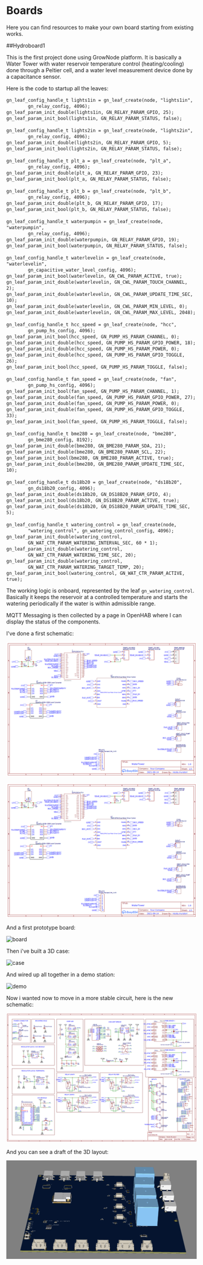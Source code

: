 # Boards

Here you can find resources to make your own board starting from existing works.

##Hydroboard1

This is the first project done using GrowNode platform. It is basically a Water Tower with water reservoir temperature control (heating/cooling) done through a Peltier cell, and a water level measurement device done by a capacitance sensor.

Here is the code to startup all the leaves:

	gn_leaf_config_handle_t lights1in = gn_leaf_create(node, "lights1in",
			gn_relay_config, 4096);
	gn_leaf_param_init_double(lights1in, GN_RELAY_PARAM_GPIO, 25);
	gn_leaf_param_init_bool(lights1in, GN_RELAY_PARAM_STATUS, false);

	gn_leaf_config_handle_t lights2in = gn_leaf_create(node, "lights2in",
			gn_relay_config, 4096);
	gn_leaf_param_init_double(lights2in, GN_RELAY_PARAM_GPIO, 5);
	gn_leaf_param_init_bool(lights2in, GN_RELAY_PARAM_STATUS, false);

	gn_leaf_config_handle_t plt_a = gn_leaf_create(node, "plt_a",
			gn_relay_config, 4096);
	gn_leaf_param_init_double(plt_a, GN_RELAY_PARAM_GPIO, 23);
	gn_leaf_param_init_bool(plt_a, GN_RELAY_PARAM_STATUS, false);

	gn_leaf_config_handle_t plt_b = gn_leaf_create(node, "plt_b",
			gn_relay_config, 4096);
	gn_leaf_param_init_double(plt_b, GN_RELAY_PARAM_GPIO, 17);
	gn_leaf_param_init_bool(plt_b, GN_RELAY_PARAM_STATUS, false);

	gn_leaf_config_handle_t waterpumpin = gn_leaf_create(node, "waterpumpin",
			gn_relay_config, 4096);
	gn_leaf_param_init_double(waterpumpin, GN_RELAY_PARAM_GPIO, 19);
	gn_leaf_param_init_bool(waterpumpin, GN_RELAY_PARAM_STATUS, false);

	gn_leaf_config_handle_t waterlevelin = gn_leaf_create(node, "waterlevelin",
			gn_capacitive_water_level_config, 4096);
	gn_leaf_param_init_bool(waterlevelin, GN_CWL_PARAM_ACTIVE, true);
	gn_leaf_param_init_double(waterlevelin, GN_CWL_PARAM_TOUCH_CHANNEL, 2);
	gn_leaf_param_init_double(waterlevelin, GN_CWL_PARAM_UPDATE_TIME_SEC, 10);
	gn_leaf_param_init_double(waterlevelin, GN_CWL_PARAM_MIN_LEVEL, 0);
	gn_leaf_param_init_double(waterlevelin, GN_CWL_PARAM_MAX_LEVEL, 2048);

	gn_leaf_config_handle_t hcc_speed = gn_leaf_create(node, "hcc",
			gn_pump_hs_config, 4096);
	gn_leaf_param_init_bool(hcc_speed, GN_PUMP_HS_PARAM_CHANNEL, 0);
	gn_leaf_param_init_double(hcc_speed, GN_PUMP_HS_PARAM_GPIO_POWER, 18);
	gn_leaf_param_init_double(hcc_speed, GN_PUMP_HS_PARAM_POWER, 0);
	gn_leaf_param_init_double(hcc_speed, GN_PUMP_HS_PARAM_GPIO_TOGGLE, 26);
	gn_leaf_param_init_bool(hcc_speed, GN_PUMP_HS_PARAM_TOGGLE, false);

	gn_leaf_config_handle_t fan_speed = gn_leaf_create(node, "fan",
			gn_pump_hs_config, 4096);
	gn_leaf_param_init_bool(fan_speed, GN_PUMP_HS_PARAM_CHANNEL, 1);
	gn_leaf_param_init_double(fan_speed, GN_PUMP_HS_PARAM_GPIO_POWER, 27);
	gn_leaf_param_init_double(fan_speed, GN_PUMP_HS_PARAM_POWER, 0);
	gn_leaf_param_init_double(fan_speed, GN_PUMP_HS_PARAM_GPIO_TOGGLE, 33);
	gn_leaf_param_init_bool(fan_speed, GN_PUMP_HS_PARAM_TOGGLE, false);

	gn_leaf_config_handle_t bme280 = gn_leaf_create(node, "bme280",
			gn_bme280_config, 8192);
	gn_leaf_param_init_double(bme280, GN_BME280_PARAM_SDA, 21);
	gn_leaf_param_init_double(bme280, GN_BME280_PARAM_SCL, 22);
	gn_leaf_param_init_bool(bme280, GN_BME280_PARAM_ACTIVE, true);
	gn_leaf_param_init_double(bme280, GN_BME280_PARAM_UPDATE_TIME_SEC, 10);

	gn_leaf_config_handle_t ds18b20 = gn_leaf_create(node, "ds18b20",
			gn_ds18b20_config, 4096);
	gn_leaf_param_init_double(ds18b20, GN_DS18B20_PARAM_GPIO, 4);
	gn_leaf_param_init_bool(ds18b20, GN_DS18B20_PARAM_ACTIVE, true);
	gn_leaf_param_init_double(ds18b20, GN_DS18B20_PARAM_UPDATE_TIME_SEC, 5);

	gn_leaf_config_handle_t watering_control = gn_leaf_create(node,
			"watering_control", gn_watering_control_config, 4096);
	gn_leaf_param_init_double(watering_control,
			GN_WAT_CTR_PARAM_WATERING_INTERVAL_SEC, 60 * 1);
	gn_leaf_param_init_double(watering_control,
			GN_WAT_CTR_PARAM_WATERING_TIME_SEC, 20);
	gn_leaf_param_init_double(watering_control,
			GN_WAT_CTR_PARAM_WATERING_TARGET_TEMP, 20);
	gn_leaf_param_init_bool(watering_control, GN_WAT_CTR_PARAM_ACTIVE, true);

The working logic is onboard, represented by the leaf `gn_watering_control`. Basically it keeps the reservoir at a controlled temperature and starts the watering periodically if the water is within admissible range.

MQTT Messaging is then collected by a page in OpenHAB where I can display the status of the components.

I've done a first schematic:

<p align="center">
<img src="resources/solutions/hydroboard1/schematic.png">
</p>

![schematic](../resources/solutions/hydroboard1/schematic.png)

And a first prototype board:

![board](../resources/solutions/hydroboard1/board.png)

Then i've built a 3D case:

![case](../resources/solutions/hydroboard1/box.png)

And wired up all together in a demo station:

![demo](../resources/solutions/hydroboard1/prototype1.png)

Now i wanted now to move in a more stable circuit, here is the new schematic:

![schematic2](../resources/solutions/hydroboard1/schematic2.png)

And you can see a draft of the 3D layout:

![schematic2_3d](../resources/solutions/hydroboard1/schematic2_3d.png)

